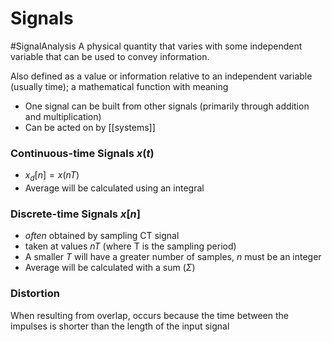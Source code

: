# Signals
#SignalAnalysis 
A physical quantity that varies with some independent variable that can be used to convey information.

Also defined as a value or information relative to an independent variable (usually time); a mathematical function with meaning
- One signal can be built from other signals (primarily through addition and multiplication)
- Can be acted on by [[systems]]


### Continuous-time Signals $x(t)$
- $x_{d}[n]=x(nT)$
- Average will be calculated using an integral
### Discrete-time Signals $x[n]$
- *often* obtained by sampling CT signal
- taken at values $nT$ (where T is the sampling period)
- A smaller $T$ will have a greater number of samples, $n$ must be an integer
- Average will be calculated with a sum ($\Sigma$)

### Distortion
When resulting from overlap, occurs because the time between the impulses is shorter than the length of the input signal